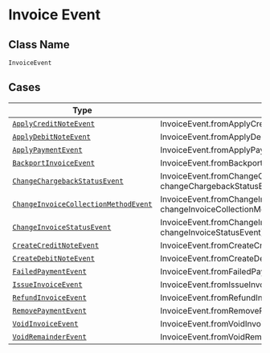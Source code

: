 
# Invoice Event

## Class Name

`InvoiceEvent`

## Cases

| Type | Factory Method |
|  --- | --- |
| [`ApplyCreditNoteEvent`](../../../doc/models/apply-credit-note-event.md) | InvoiceEvent.fromApplyCreditNoteEvent(ApplyCreditNoteEvent applyCreditNoteEvent) |
| [`ApplyDebitNoteEvent`](../../../doc/models/apply-debit-note-event.md) | InvoiceEvent.fromApplyDebitNoteEvent(ApplyDebitNoteEvent applyDebitNoteEvent) |
| [`ApplyPaymentEvent`](../../../doc/models/apply-payment-event.md) | InvoiceEvent.fromApplyPaymentEvent(ApplyPaymentEvent applyPaymentEvent) |
| [`BackportInvoiceEvent`](../../../doc/models/backport-invoice-event.md) | InvoiceEvent.fromBackportInvoiceEvent(BackportInvoiceEvent backportInvoiceEvent) |
| [`ChangeChargebackStatusEvent`](../../../doc/models/change-chargeback-status-event.md) | InvoiceEvent.fromChangeChargebackStatusEvent(ChangeChargebackStatusEvent changeChargebackStatusEvent) |
| [`ChangeInvoiceCollectionMethodEvent`](../../../doc/models/change-invoice-collection-method-event.md) | InvoiceEvent.fromChangeInvoiceCollectionMethodEvent(ChangeInvoiceCollectionMethodEvent changeInvoiceCollectionMethodEvent) |
| [`ChangeInvoiceStatusEvent`](../../../doc/models/change-invoice-status-event.md) | InvoiceEvent.fromChangeInvoiceStatusEvent(ChangeInvoiceStatusEvent changeInvoiceStatusEvent) |
| [`CreateCreditNoteEvent`](../../../doc/models/create-credit-note-event.md) | InvoiceEvent.fromCreateCreditNoteEvent(CreateCreditNoteEvent createCreditNoteEvent) |
| [`CreateDebitNoteEvent`](../../../doc/models/create-debit-note-event.md) | InvoiceEvent.fromCreateDebitNoteEvent(CreateDebitNoteEvent createDebitNoteEvent) |
| [`FailedPaymentEvent`](../../../doc/models/failed-payment-event.md) | InvoiceEvent.fromFailedPaymentEvent(FailedPaymentEvent failedPaymentEvent) |
| [`IssueInvoiceEvent`](../../../doc/models/issue-invoice-event.md) | InvoiceEvent.fromIssueInvoiceEvent(IssueInvoiceEvent issueInvoiceEvent) |
| [`RefundInvoiceEvent`](../../../doc/models/refund-invoice-event.md) | InvoiceEvent.fromRefundInvoiceEvent(RefundInvoiceEvent refundInvoiceEvent) |
| [`RemovePaymentEvent`](../../../doc/models/remove-payment-event.md) | InvoiceEvent.fromRemovePaymentEvent(RemovePaymentEvent removePaymentEvent) |
| [`VoidInvoiceEvent`](../../../doc/models/void-invoice-event.md) | InvoiceEvent.fromVoidInvoiceEvent(VoidInvoiceEvent voidInvoiceEvent) |
| [`VoidRemainderEvent`](../../../doc/models/void-remainder-event.md) | InvoiceEvent.fromVoidRemainderEvent(VoidRemainderEvent voidRemainderEvent) |

